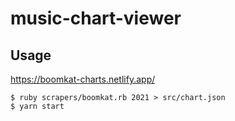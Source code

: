 # music-chart-viewer

## Usage

https://boomkat-charts.netlify.app/

```
$ ruby scrapers/boomkat.rb 2021 > src/chart.json
$ yarn start
```
